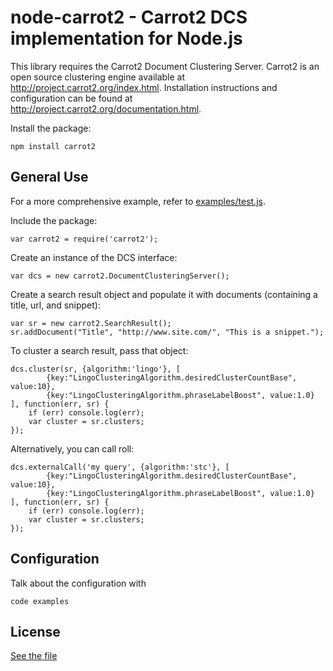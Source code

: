 # node-carrot2 - Carrot2 DCS implementation for Node.js

This library requires the Carrot2 Document Clustering Server. Carrot2 is an open source clustering engine available at http://project.carrot2.org/index.html. Installation instructions and configuration can be found at http://project.carrot2.org/documentation.html.

Install the package:

	npm install carrot2

## General Use

For a more comprehensive example, refer to [examples/test.js](https://github.com/TeehanLax/node-carrot2/blob/master/examples/test.js). 

Include the package:

	var carrot2 = require('carrot2');

Create an instance of the DCS interface:

	var dcs = new carrot2.DocumentClusteringServer();

Create a search result object and populate it with documents (containing a title, url, and snippet):

	var sr = new carrot2.SearchResult();
	sr.addDocument("Title", "http://www.site.com/", "This is a snippet.");

To cluster a search result, pass that object:

	dcs.cluster(sr, {algorithm:'lingo'}, [ 
            {key:"LingoClusteringAlgorithm.desiredClusterCountBase", value:10},
            {key:"LingoClusteringAlgorithm.phraseLabelBoost", value:1.0}
	], function(err, sr) {
	    if (err) console.log(err);
	    var cluster = sr.clusters;
	});

Alternatively, you can call roll:

	dcs.externalCall('my query', {algorithm:'stc'}, [ 
            {key:"LingoClusteringAlgorithm.desiredClusterCountBase", value:10},
            {key:"LingoClusteringAlgorithm.phraseLabelBoost", value:1.0}
	], function(err, sr) {
	    if (err) console.log(err);
		var cluster = sr.clusters;
	});

## Configuration

Talk about the configuration with

	code examples

## License

[See the file](https://github.com/TeehanLax/node-carrot2/blob/master/LICENSE)
